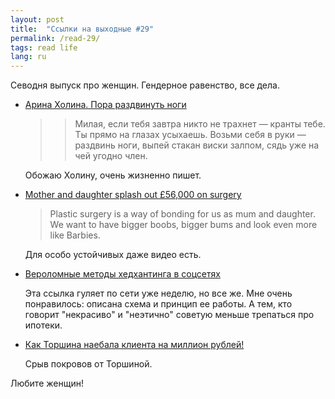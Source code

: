 ```yaml
---
layout: post
title:  "Ссылки на выходные #29"
permalink: /read-29/
tags: read life
lang: ru
---
```


[link1]: https://snob.ru/selected/entry/130872
[link2]: http://www.dailymail.co.uk/femail/article-3211505/Mother-daughter-splash-56-000-surgery-look-like-JORDAN-raising-money-stripping-sugar-daddies.html
[link3]: https://huntflow.ru/insight/article/verolomnye-metody-khedkhantinga-v-socsetyakh
[link4]: http://torshina.me/kak-torshina-naebala-klienta-na-million/

Севодня выпуск про женщин. Гендерное равенство, все дела.

- [Арина Холина. Пора раздвинуть ноги][link1]

  >> Милая, если тебя завтра никто не трахнет — кранты тебе. Ты прямо на глазах
  >усыхаешь. Возьми себя в руки — раздвинь ноги, выпей стакан виски залпом, сядь
  >уже на чей угодно член.

  Обожаю Холину, очень жизненно пишет.

- [Mother and daughter splash out £56,000 on surgery][link2]

  > Plastic surgery is a way of bonding for us as mum and daughter. We want to
  > have bigger boobs, bigger bums and look even more like Barbies.

  Для особо устойчивых даже видео есть.

- [Вероломные методы хедхантинга в соцсетях][link3]

  Эта ссылка гуляет по сети уже неделю, но все же. Мне очень понравилось:
  описана схема и принцип ее работы. А тем, кто говорит "некрасиво" и "неэтично"
  советую меньше трепаться про ипотеки.

- [Как Торшина наебала клиента на миллион рублей!][link4]

  Срыв покровов от Торшиной.

Любите женщин!
